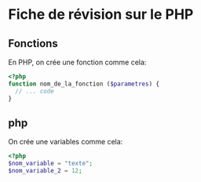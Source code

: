 # Fiche de révision sur le PHP

## Fonctions
En PHP, on crée une fonction comme cela:
```php
<?php
function nom_de_la_fonction ($parametres) {
  // ... code
}
```

## php
On crée une variables comme cela:
```php
<?php
$nom_variable = "texte";
$nom_variable_2 = 12;
```

